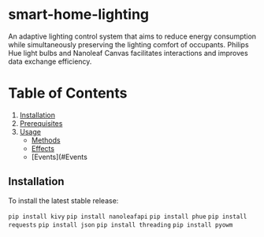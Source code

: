 # smart-home-lighting
An adaptive lighting control system that aims to reduce energy consumption while simultaneously preserving the lighting comfort of occupants. Philips Hue light bulbs and Nanoleaf Canvas facilitates interactions and improves data exchange efficiency.

# Table of Contents
1. [Installation](#Installation)
2. [Prerequisites](#Prerequisites)
3. [Usage](#Usage)
   * [Methods](#Methods)
   * [Effects](#Effects)
   * [Events](#Events
   
## Installation
To install the latest stable release:

`pip install kivy`
`pip install nanoleafapi`
`pip install phue`
`pip install requests`
`pip install json`
`pip install threading`
`pip install pyowm`
